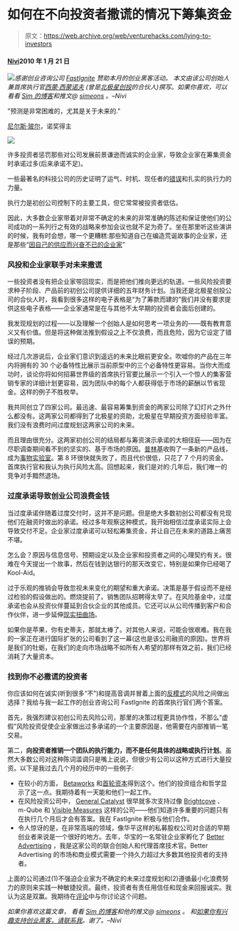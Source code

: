 # 如何在不向投资者撒谎的情况下筹集资金

> 原文：<https://web.archive.org/web/venturehacks.com/lying-to-investors>

#### [Nivi](/web/20221128055519/https://venturehacks.com/about)2010 年 1 月 21 日

[![](img/32daadb6dfc5dc1630d8fc2504394caf.png)](https://web.archive.org/web/20221128055519/http://venturehacks.com/support)*感谢创业咨询公司 [FastIgnite](https://web.archive.org/web/20221128055519/http://fastignite.com/) 赞助本月的创业黑客活动。* *本文由该公司创始人兼首席执行官[西蒙·西蒙诺夫](https://web.archive.org/web/20221128055519/http://fastignite.com/about)* *(曾是[北极星创投](https://web.archive.org/web/20221128055519/http://www.polarisventures.com/)的合伙人)撰写。如果你喜欢，可以看看 [Sim 的博客](https://web.archive.org/web/20221128055519/http://blog.simeonov.com/)和推文@ [simeons](https://web.archive.org/web/20221128055519/http://twitter.com/simeons)* *。–Nivi*

"预测是非常困难的，尤其是关于未来的."

[尼尔斯·玻尔](https://web.archive.org/web/20221128055519/http://en.wikipedia.org/wiki/Niels_Bohr)，诺奖得主

[![](img/56b3a225c995456b8ea363ef95e0f8c0.png)](https://web.archive.org/web/20221128055519/http://blog.simeonov.com/)

许多投资者惩罚那些对公司发展前景谦逊而诚实的企业家，导致企业家在筹集资金时承诺过多(后来承诺不足)。

一些最著名的科技公司的历史证明了运气、时机、现任者的[错误](https://web.archive.org/web/20221128055519/http://blog.simeonov.com/2009/07/30/how-ibm-and-yahoo-made-microsoft-and-google/)和扎实的执行力的力量。

执行力是初创公司控制下的主要工具，但它常常被投资者低估。

因此，大多数企业家带着对非常不确定的未来的非常准确的陈述和保证使他们的公司成功的一系列行之有效的战略来参加会议也就不足为奇了。坐在那里听这些演讲的时候，我有时会想，哪一个更糟糕:那些知道自己在编造荒诞故事的企业家，还是那些“[因自己的供应而兴奋不已的企业家](https://web.archive.org/web/20221128055519/http://blog.aweissman.com/2009/10/dont-get-high-on-your-own-supply.html)”

### 风投和企业家联手对未来撒谎

一些投资者没有把企业家带回现实，而是把他们推向更远的轨道。一些风险投资要求种子阶段、产品前的初创公司提供详细的五年财务计划。当我还是北极星创投公司的合伙人时，我看到很多这样的电子表格是“为了筹款而建的”我们并没有要求提供这些电子表格——企业家通常是在与其他不太早期的投资者会面后创建的。

我发现规划的过程——以及理解一个创始人是如何思考一项业务的——既有教育意义又有价值。但是将这种做法推到假设之上不仅浪费，而且危险，因为它设定了错误的预期。

经过几次游说后，企业家们意识到遥远的未来比眼前更安全。吹嘘你的产品在三年内将拥有的 30 个必备特性比展示当前原型中的三个必备特性更容易。当你大而成功时，谈论你将如何招募世界级的首席执行官要比展示一个引入一个惊人的集客营销专家的详细计划更容易，因为团队中的每个人都获得低于市场的薪酬以节省现金。这样的例子不胜枚举。

我共同创立了四家公司。最迅速、最容易筹集到资金的两家公司除了幻灯片之外什么都没有。这两家公司都得到了北极星的资助，北极星在早期投资方面经验丰富。我们没有浪费时间过度规划这两家公司的未来。

而且理由很充分。这两家初创公司的结局都与筹资演示承诺的大相径庭——因为在尽职调查期间看不到的坚实的、基于市场的原因。[普林基](https://web.archive.org/web/20221128055519/http://www.plinky.com/)收购了一条新的产品线，成为[事物实验室](https://web.archive.org/web/20221128055519/http://www.thinglabs.com/)。第 8 环很快就失败了，而且代价很低，只花了 7 个月的资金。首席执行官和我认为执行风险太高。回想起来，我们是对的:几年后，我们唯一的竞争对手黯然退场。

### 过度承诺导致创业公司浪费金钱

当过度承诺伴随着过度交付时，这并不是问题。但是绝大多数初创公司都没有兑现他们在融资时做出的承诺。经过多年观察这种模式，我开始相信过度承诺实际上会导致交付不足。企业家过度承诺可以轻松筹集资金，并让自己在未来的道路上痛苦不堪。

怎么会？原因与信息信号、预期设定以及企业家和投资者之间的心理契约有关。很难在今天提出一个故事，然后在钱到达银行的那天改变它，特别是如果你已经喝了 Kool-Aid。

过于乐观的推销会导致忽视未来变化的期望和重大承诺。决策是基于假设而不是经过检验的假设做出的。燃烧提前了。销售团队招聘得太早了。在风险基金中，过度承诺也会从投资伙伴蔓延到合伙企业的其他成员。它还可以从公司传播到客户和合作伙伴，进一步延伸[现实扭曲场](https://web.archive.org/web/20221128055519/http://en.wikipedia.org/wiki/Reality_distortion_field)。

如果你是苹果，你有史蒂夫，那就太棒了。对其他人来说，可能会很艰难。我在我的一家正在进行国际扩张的公司看到了这一幕(这也是该公司融资的原因)。世界将是我们的牡蛎，在我们的走向市场战略不如所有人希望的那样有效之前，我们已经消耗了大量资本。

### 找到你不必撒谎的投资者

你应该如何在诚实(听到很多“不”)和提高音调并冒着上面的[反模式](https://web.archive.org/web/20221128055519/http://en.wikipedia.org/wiki/Anti-pattern)的风险之间做出选择？我给与我一起工作的创业咨询公司 FastIgnite 的首席执行官们两个答案。

首先，我强烈建议初创公司去风险公司，那里的决策过程更具协作性，不那么“虚假”风险投资促使企业家做出过多承诺的一个主要原因是，他需要在内部推销一笔交易。

第二，**向投资者推销一个团队的执行能力，而不是任何具体的战略或执行计划**。虽然大多数公司对这种陈词滥调只是嘴上说说，但很少有公司以这种方式进行大量投资。以下是我过去几个月的经历中的一些例子:

*   在较小的方面， [Betaworks](https://web.archive.org/web/20221128055519/http://betaworks.com/) 和[首轮资本](https://web.archive.org/web/20221128055519/http://firstround.com/)得到这个。他们的投资组合和哲学显示了这一点。我期待着有一天能和他们一起工作。
*   在风险投资公司中， [General Catalyst](https://web.archive.org/web/20221128055519/http://gcvp.com/) 很早就多次支持过像 [Brightcove](https://web.archive.org/web/20221128055519/http://www.brightcove.com/en/) 、m-Qube 和 [Visible Measures](https://web.archive.org/web/20221128055519/http://www.visiblemeasures.com/) 这样的公司——他们知道许多重要的问题只有在执行几个月后才会有答案。我在 FastIgnite 积极与他们合作。
*   令人惊讶的是，在非常高端的领域，像华平这样的私募股权公司对合适的早期创业者来说是一个很好的地方。去年，华宝的一名常驻企业家孵化了 [Better Advertising](https://web.archive.org/web/20221128055519/http://betteradvertising.com/) ，我是这家公司的联合创始人和代理首席技术官。Better Advertising 的市场和商业模式需要一个持久力超过大多数其他投资者的支持者。

上面的公司通过(1)不强迫企业家为不确定的未来过度规划和(2)遵循最小化浪费努力的原则来实践一种敏捷投资。最终，投资者有责任用信任和现金来回报诚实。我认为这是双赢。我期待在[评论](https://web.archive.org/web/20221128055519/http://venturehacks.com/articles/lying-to-investors#comments)中与你讨论这个问题。

*如果你喜欢这篇文章，* *看看 [Sim 的博客](https://web.archive.org/web/20221128055519/http://blog.simeonov.com/)和他的推文@ [simeons](https://web.archive.org/web/20221128055519/http://twitter.com/simeons)* *。* *和[如果你有兴趣支持创业黑客，请联系我](https://web.archive.org/web/20221128055519/mailto:nivi@alum.mit.edu)。谢了。–Nivi*